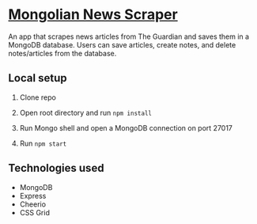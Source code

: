 # [Mongolian News Scraper](https://mongolianmongoscraper.herokuapp.com/)

An app that scrapes news articles from The Guardian and saves them in a MongoDB database.  Users can save articles, create notes, and delete notes/articles from the database.

## Local setup

1. Clone repo

2.  Open root directory and run ```npm install```

3.  Run Mongo shell and open a MongoDB connection on port 27017

3.  Run ```npm start```

## Technologies used
- MongoDB
- Express
- Cheerio
- CSS Grid